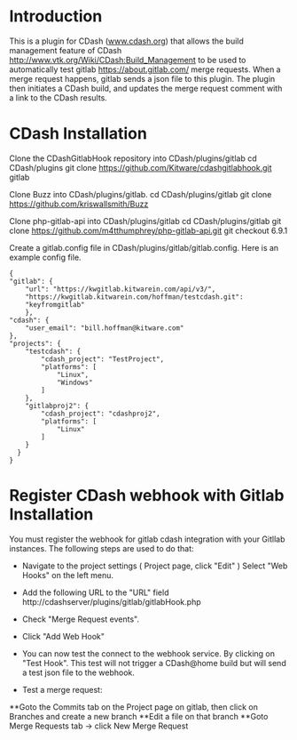 # Introduction

This is a plugin for CDash (www.cdash.org) that allows the build management
feature of CDash http://www.vtk.org/Wiki/CDash:Build_Management to be used
to automatically test gitlab https://about.gitlab.com/ merge requests. When
a merge request happens, gitlab sends a json file to this plugin. The plugin
then initiates a CDash build, and updates the merge request comment with a
link to the CDash results.

# CDash Installation

Clone the CDashGitlabHook repository into CDash/plugins/gitlab
    cd CDash/plugins
    git clone https://github.com/Kitware/cdashgitlabhook.git gitlab

Clone Buzz into CDash/plugins/gitlab.
    cd CDash/plugins/gitlab
    git clone https://github.com/kriswallsmith/Buzz

Clone php-gitlab-api into CDash/plugins/gitlab
    cd CDash/plugins/gitlab
    git clone https://github.com/m4tthumphrey/php-gitlab-api.git
    git checkout 6.9.1

Create a gitlab.config file in CDash/plugins/gitlab/gitlab.config. Here is an
example config file.

    {
    "gitlab": {
        "url": "https://kwgitlab.kitwarein.com/api/v3/",
        "https://kwgitlab.kitwarein.com/hoffman/testcdash.git":
        "keyfromgitlab"
        },
    "cdash": {
        "user_email": "bill.hoffman@kitware.com"
    },
    "projects": {
        "testcdash": {
            "cdash_project": "TestProject",
            "platforms": [
                "Linux",
                "Windows"
            ]
        },
        "gitlabproj2": {
            "cdash_project": "cdashproj2",
            "platforms": [
                "Linux"
            ]
        }
      }
    }

# Register CDash webhook with Gitlab Installation

You must register the webhook for gitlab cdash integration with your Gitllab
instances.  The following steps are used to do that:

* Navigate to the project settings ( Project page, click "Edit" )
  Select "Web Hooks" on the left menu.

* Add the following URL to the "URL" field http://cdashserver/plugins/gitlab/gitlabHook.php

* Check "Merge Request events".

* Click "Add Web Hook"

* You can now test the connect to the webhook service. By clicking on "Test Hook".  This test will not trigger a CDash@home build but will send a test json file to the webhook.

* Test a merge request:

**Goto the Commits tab on the Project page on gitlab, then click on Branches and create a new branch
**Edit a file on that branch
**Goto Merge Requests tab -> click New Merge Request

